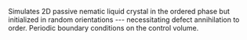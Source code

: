 Simulates 2D passive nematic liquid crystal in the ordered phase but initialized in random orientations --- necessitating defect annihilation to order. Periodic boundary conditions on the control volume.
